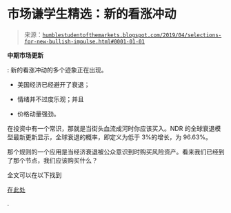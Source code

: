 <!--yml

类别：未分类

日期：2024-05-18 02:30:56

-->

# 市场谦学生精选：新的看涨冲动

> 来源：[`humblestudentofthemarkets.blogspot.com/2019/04/selections-for-new-bullish-impulse.html#0001-01-01`](https://humblestudentofthemarkets.blogspot.com/2019/04/selections-for-new-bullish-impulse.html#0001-01-01)

**中期市场更新**

: 新的看涨冲动的多个迹象正在出现。

+   美国经济已经避开了衰退；

+   情绪并不过度乐观；并且

+   价格动量强劲。

在投资中有一个常识，那就是当街头血流成河时你应该买入。NDR 的全球衰退模型最新更新显示，全球衰退的概率，即定义为低于 3%的增长，为 96.63%。

那个规则的一个应用是当经济衰退被公众意识到时购买风险资产。看来我们已经到了那个节点，我们应该购买什么？

全文可以在以下找到

[在此处](https://humblestudentofthemarkets.com/2019/04/10/selections-for-a-new-bullish-impulse/)

.
